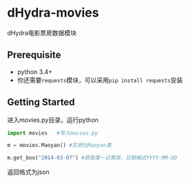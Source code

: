 # dHydra-movies
dHydra电影票房数据模块

## Prerequisite
 - python 3.4+
 - 你还需要`requests`模块，可以采用`pip install requests`安装

## Getting Started
进入movies.py目录，运行python
```python
import movies 	#导入movies.py

m = movies.Maoyan()	#实例化Maoyan类

m.get_box("2014-03-07")	#获取某一日票房，日期格式YYYY-MM-DD
```
返回格式为json